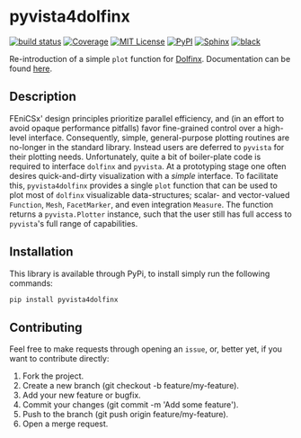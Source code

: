 # pyvista4dolfinx

[![build status](https://gitlab.com/Stein.Stoter/pyvista4dolfinx/badges/main/pipeline.svg)](https://gitlab.com/Stein.Stoter/pyvista4dolfinx/-/commits/main)
[![Coverage](https://fenicsx4flow.gitlab.io/pyvista4dolfinx/coverage/coverage.svg)](https://fenicsx4flow.gitlab.io/pyvista4dolfinx/coverage)
[![MIT License](https://img.shields.io/badge/License-MIT-purple.svg)](https://opensource.org/licenses/MIT)
[![PyPI](https://img.shields.io/pypi/v/pyvista4dolfinx)](https://pypi.org/project/pyvista4dolfinx/) <!--[![PEPI](https://static.pepy.tech/badge/pyvista4dolfinx)](https://pepy.tech/project/pyvista4dolfinx/)-->
[![Sphinx](https://img.shields.io/badge/sphinx-docs-20B2AA?logo=sphinx&logoColor=fff)](https://fenicsx4flow.gitlab.io/pyvista4dolfinx)
[![black](https://img.shields.io/badge/Code%20style-black-000000.svg?style=flat)](https://github.com/psf/black)

Re-introduction of a simple `plot` function for [Dolfinx](https://www.fenicsproject.org/). Documentation can be found [here](https://fenicsx4flow.gitlab.io/pyvista4dolfinx).

## Description

FEniCSx' design principles prioritize parallel efficiency, and (in an effort to avoid opaque performance pitfalls) favor fine-grained control over a high-level interface. Consequently, simple, general-purpose plotting routines are no-longer in the standard library. Instead users are deferred to ``pyvista`` for their plotting needs. Unfortunately, quite a bit of boiler-plate code is required to interface ``dolfinx`` and ``pyvista``. At a prototyping stage one often desires quick-and-dirty visualization with a *simple* interface. To facilitate this, ``pyvista4dolfinx`` provides a single ``plot`` function that can be used to plot most of ``dolfinx`` visualizable data-structures; scalar- and vector-valued ``Function``, ``Mesh``, ``FacetMarker``, and even integration ``Measure``. The function returns a ``pyvista.Plotter`` instance, such that the user still has full access to ``pyvista``'s full range of capabilities.

## Installation

This library is available through PyPi, to install simply run the following commands:

```bash
pip install pyvista4dolfinx
```

## Contributing
Feel free to make requests through opening an `issue`, or, better yet, if you want to contribute directly:

1. Fork the project.
2. Create a new branch (git checkout -b feature/my-feature).
3. Add your new feature or bugfix.
4. Commit your changes (git commit -m 'Add some feature').
5. Push to the branch (git push origin feature/my-feature).
6. Open a merge request.